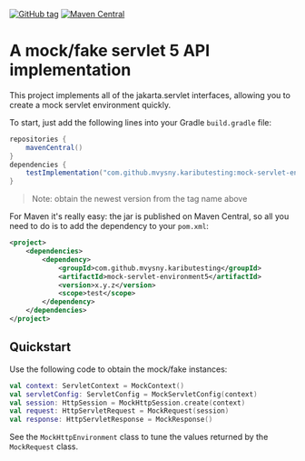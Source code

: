 [![GitHub tag](https://img.shields.io/github/tag/mvysny/karibu-testing.svg)](https://github.com/mvysny/karibu-testing/tags)
[![Maven Central](https://maven-badges.herokuapp.com/maven-central/com.github.mvysny.kaributesting/mock-servlet-environment/badge.svg)](https://maven-badges.herokuapp.com/maven-central/com.github.mvysny.kaributesting/mock-servlet-environment)

# A mock/fake servlet 5 API implementation

This project implements all of the jakarta.servlet interfaces, allowing you to create a
mock servlet environment quickly.

To start, just add the following lines into your Gradle `build.gradle` file:

```groovy
repositories {
    mavenCentral()
}
dependencies {
    testImplementation("com.github.mvysny.kaributesting:mock-servlet-environment5:x.y.z")
}
```

> Note: obtain the newest version from the tag name above

For Maven it's really easy: the jar is published on Maven Central, so all you need to do is to add the dependency
to your `pom.xml`:

```xml
<project>
	<dependencies>
		<dependency>
			<groupId>com.github.mvysny.kaributesting</groupId>
			<artifactId>mock-servlet-environment5</artifactId>
			<version>x.y.z</version>
			<scope>test</scope>
		</dependency>
    </dependencies>
</project>
```

## Quickstart

Use the following code to obtain the mock/fake instances:

```kotlin
val context: ServletContext = MockContext()
val servletConfig: ServletConfig = MockServletConfig(context)
val session: HttpSession = MockHttpSession.create(context)
val request: HttpServletRequest = MockRequest(session)
val response: HttpServletResponse = MockResponse()
```

See the `MockHttpEnvironment` class to tune the values returned by the `MockRequest` class.
